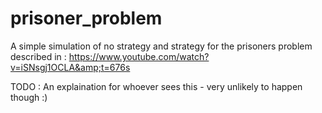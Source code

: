# prisoner_problem
A simple simulation of no strategy and strategy for the prisoners problem described in : https://www.youtube.com/watch?v=iSNsgj1OCLA&amp;t=676s

TODO : An explaination for whoever sees this - very unlikely to happen though :)
